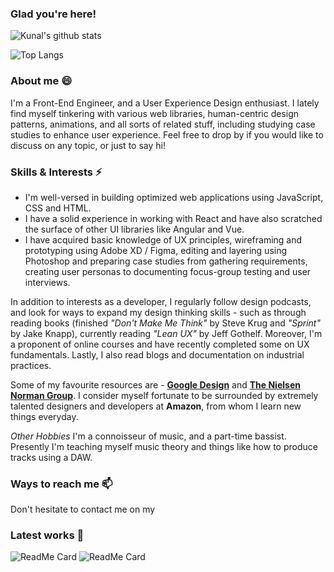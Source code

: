 ### Glad you're here!
![Kunal's github stats](https://github-readme-stats.vercel.app/api?username=evocativ&hide=contribs,issues&show_icons=true&title_color=ffffff&text_color=ffffff&icon_color=ffffff&bg_color=45,00cba4,405b80)

![Top Langs](https://github-readme-stats.vercel.app/api/top-langs/?username=evocativ&show_icons=true&title_color=ffffff&text_color=ffffff&icon_color=ffffff&bg_color=45,00cba4,405b80)


### About me 😄

I'm a Front-End Engineer, and a User Experience Design enthusiast. I lately find myself tinkering with various web libraries, human-centric design patterns, animations, and all sorts of related stuff, including studying case studies to enhance user experience. Feel free to drop by if you would like to discuss on any topic, or just to say hi!

### Skills & Interests ⚡

- I'm well-versed in building optimized web applications using JavaScript, CSS and HTML.
- I have a solid experience in working with React and have also scratched the surface of other UI libraries like Angular and Vue. 
- I have acquired basic knowledge of UX principles, wireframing and prototyping using Adobe XD / Figma, editing and layering using Photoshop and preparing case studies from gathering requirements, creating user personas to documenting focus-group testing and user interviews.

In addition to interests as a developer, I regularly follow design podcasts, and look for ways to expand my design thinking skills - such as through reading books (finished *"Don't Make Me Think"* by Steve Krug and *"Sprint"* by Jake Knapp), currently reading *"Lean UX"* by Jeff Gothelf. Moreover, I'm a proponent of online courses and have recently completed some on UX fundamentals. Lastly, I also read blogs and documentation on industrial practices. 

Some of my favourite resources are -
__[Google Design](https://www.design.google)__ and __[The Nielsen Norman Group](https://www.nngroup.com)__. I consider myself fortunate to be surrounded by extremely talented designers and developers at **Amazon**, from whom I learn new things everyday.

*Other Hobbies*
I'm a connoisseur of music, and a part-time bassist. Presently I'm teaching myself music theory and things like how to produce tracks using a DAW. 

### Ways to reach me 📫

Don't hesitate to contact me on my 

### Latest works 💬

![ReadMe Card](https://github-readme-stats.vercel.app/api/pin/?username=evocativ&repo=mylandingpage&show_icons=true&title_color=ffffff&text_color=ffffff&icon_color=ffffff&bg_color=45,00cba4,405b80)
![ReadMe Card](https://github-readme-stats.vercel.app/api/pin/?username=evocativ&repo=bpgc-remembrance&show_icons=true&title_color=ffffff&text_color=ffffff&icon_color=ffffff&bg_color=45,00cba4,405b80)
